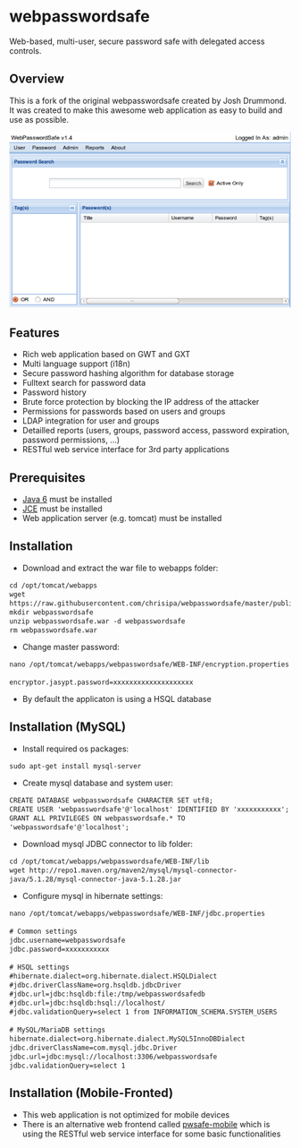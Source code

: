 webpasswordsafe
=======

Web-based, multi-user, secure password safe with delegated access controls.

Overview
-------------
This is a fork of the original webpasswordsafe created by Josh Drummond.
It was created to make this awesome web application as easy to build and use as possible.

![Screenshot](https://raw.githubusercontent.com/chrisipa/webpasswordsafe/master/public/screenshot_gui.png)

Features
-------------
* Rich web application based on GWT and GXT
* Multi language support (i18n)
* Secure password hashing algorithm for database storage
* Fulltext search for password data
* Password history 
* Brute force protection by blocking the IP address of the attacker
* Permissions for passwords based on users and groups
* LDAP integration for user and groups
* Detailled reports (users, groups, password access, password expiration, password permissions, ...)
* RESTful web service interface for 3rd party applications

Prerequisites
-------------
* [Java 6](http://www.oracle.com/technetwork/java/javase/downloads/index.html) must be installed
* [JCE](http://www.oracle.com/technetwork/java/javase/downloads/jce-6-download-429243.html) must be installed
* Web application server (e.g. tomcat) must be installed

Installation
-------------
* Download and extract the war file to webapps folder:
```
cd /opt/tomcat/webapps
wget https://raw.githubusercontent.com/chrisipa/webpasswordsafe/master/public/webpasswordsafe.war
mkdir webpasswordsafe 
unzip webpasswordsafe.war -d webpasswordsafe
rm webpasswordsafe.war
```
* Change master password:
```
nano /opt/tomcat/webapps/webpasswordsafe/WEB-INF/encryption.properties

encryptor.jasypt.password=xxxxxxxxxxxxxxxxxxxx
```
* By default the applicaton is using a HSQL database

Installation (MySQL)
-------------
* Install required os packages:
```
sudo apt-get install mysql-server
```
* Create mysql database and system user:
```
CREATE DATABASE webpasswordsafe CHARACTER SET utf8;
CREATE USER 'webpasswordsafe'@'localhost' IDENTIFIED BY 'xxxxxxxxxxx';
GRANT ALL PRIVILEGES ON webpasswordsafe.* TO 'webpasswordsafe'@'localhost';
```
* Download mysql JDBC connector to lib folder:
``` 
cd /opt/tomcat/webapps/webpasswordsafe/WEB-INF/lib
wget http://repo1.maven.org/maven2/mysql/mysql-connector-java/5.1.28/mysql-connector-java-5.1.28.jar
``` 
* Configure mysql in hibernate settings:
``` 
nano /opt/tomcat/webapps/webpasswordsafe/WEB-INF/jdbc.properties

# Common settings
jdbc.username=webpasswordsafe
jdbc.password=xxxxxxxxxxx

# HSQL settings
#hibernate.dialect=org.hibernate.dialect.HSQLDialect
#jdbc.driverClassName=org.hsqldb.jdbcDriver
#jdbc.url=jdbc:hsqldb:file:/tmp/webpasswordsafedb
#jdbc.url=jdbc:hsqldb:hsql://localhost/
#jdbc.validationQuery=select 1 from INFORMATION_SCHEMA.SYSTEM_USERS

# MySQL/MariaDB settings
hibernate.dialect=org.hibernate.dialect.MySQL5InnoDBDialect
jdbc.driverClassName=com.mysql.jdbc.Driver
jdbc.url=jdbc:mysql://localhost:3306/webpasswordsafe
jdbc.validationQuery=select 1
```

Installation (Mobile-Fronted)
-------------
* This web application is not optimized for mobile devices
* There is an alternative web frontend called [pwsafe-mobile](https://github.com/chrisipa/pwsafe-mobile) which is using the RESTful web service interface for some basic functionalities
